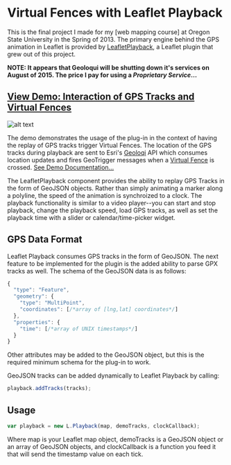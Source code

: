 # Virtual Fences with Leaflet Playback

This is the final project I made for my [web mapping course] at Oregon State University in the Spring of 2013. The primary engine behind the GPS animation in Leaflet is provided by [LeafletPlayback](https://github.com/hallahan/LeafletPlayback/), a Leaflet plugin that grew out of this project.

**NOTE: It appears that Geoloqui will be shutting down it's services on August of 2015. The price I pay for using a _Proprietary Service_...**

## [View Demo: Interaction of GPS Tracks and Virtual Fences](http://virtualfence.theoutpost.io)

![alt text](https://raw.github.com/hallahan/VirtualFence/master/docs/screenshots/readme.png)

The demo demonstrates the usage of the plug-in in the context of having the replay of GPS tracks trigger Virtual Fences. The location of the GPS tracks during playback are sent to Esri's [Geoloqi](https://geoloqi.com/) API which consumes location updates and fires GeoTrigger messages when a [Virtual Fence](http://en.wikipedia.org/wiki/Geo-fence) is crossed. [See Demo Documentation...](https://github.com/hallahan/VirtualFence/blob/master/docs/demo.md)

The LeafletPlayback component provides the ability to replay GPS Tracks in the form of GeoJSON objects. Rather than simply animating a marker along a polyline, the speed of the animation is synchroized to a clock. The playback functionality is similar to a video player--you can start and stop playback, change the playback speed, load GPS tracks, as well as set the playback time with a slider or calendar/time-picker widget.

## GPS Data Format

Leaflet Playback consumes GPS tracks in the form of GeoJSON. The next feature to be implemented for the plugin is the added ability to parse GPX tracks as well. The schema of the GeoJSON data is as follows: 

```javascript
{
  "type": "Feature",
  "geometry": {
    "type": "MultiPoint",
    "coordinates": [/*array of [lng,lat] coordinates*/]
  },
  "properties": {
    "time": [/*array of UNIX timestamps*/]
  }
}
```

Other attributes may be added to the GeoJSON object, but this is the required minimum schema for the plug-in to work.

GeoJSON tracks can be added dynamically to Leaflet Playback by calling:

```javascript
playback.addTracks(tracks);
```

## Usage

```javascript
var playback = new L.Playback(map, demoTracks, clockCallback);
```

Where map is your Leaflet map object, demoTracks is a GeoJSON object or an array of GeoJSON objects, and clockCallback is a function you feed it that will send the timestamp value on each tick.

